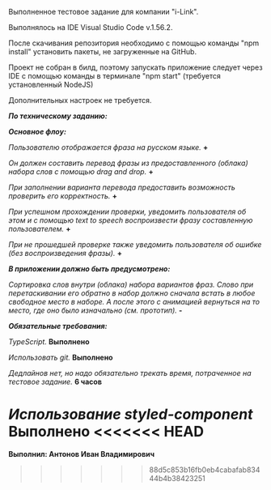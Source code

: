 Выполненное тестовое задание для компании "i-Link".

Выполнялось на IDE Visual Studio Code v.1.56.2.

После скачивания репозитория необходимо с помощью команды "npm install" установить пакеты, не загруженные на GitHub.

Проект не собран в билд, поэтому запускать приложение следует через IDE с помощью команды в терминале "npm start" (требуется установленный NodeJS)

Дополнительных настроек не требуется.

_**По техническому заданию:**_

**_Основное флоу:_**

_Пользователю отображается фраза на русском языке._ **+**

_Он должен составить перевод фразы из предоставленного (облака) набора слов с помощью drag and drop._ **+**

_При заполнении варианта перевода предоставить возможность проверить его корректность._ **+**

_При успешном прохождении проверки, уведомить пользователя об этом и с помощью text to speech воспроизвести фразу составленную пользователем._ **+**

_При не прошедшей проверке также уведомить пользователя об ошибке (без воспроизведения фразы)._ **+**

_**В приложении должно быть предусмотрено:**_

_Сортировка слов внутри (облака) набора вариантов фраз. Слово при перетаскивании его обратно в набор должно сначала встать в любое свободное место в наборе. А после этого с анимацией вернуться на то место, где оно было изначально (см. прототип)._ **-**

_**Обязательные требования:**_

_TypeScript._ **Выполнено**

_Использовать git._ **Выполнено**

_Дедлайнов нет, но надо обязательно трекать время, потраченное на тестовое задание._ **6 часов**

_Использование styled-component_ **Выполнено**
<<<<<<< HEAD
=======

**Выполнил: Антонов Иван Владимирович**
>>>>>>> 88d5c853b16fb0eb4cabafab83444b4b38423251
